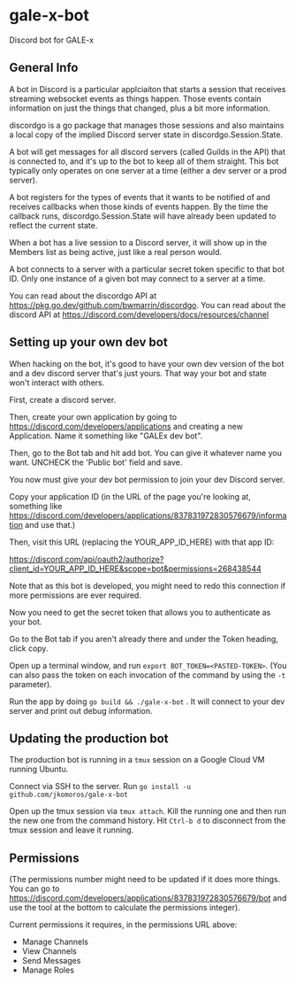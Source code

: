 # gale-x-bot
Discord bot for GALE-x

## General Info

A bot in Discord is a particular applciaiton that starts a session that receives streaming websocket events as things happen. Those events contain information on just the things that changed, plus a bit more information.

discordgo is a go package that manages those sessions and also maintains a local copy of the implied Discord server state in discordgo.Session.State.

A bot will get messages for all discord servers (called Guilds in the API) that is connected to, and it's up to the bot to keep all of them straight. This bot typically only operates on one server at a time (either a dev server or a prod server).

A bot registers for the types of events that it wants to be notified of and receives callbacks when those kinds of events happen. By the time the callback runs, discordgo.Session.State will have already been updated to reflect the current state.

When a bot has a live session to a Discord server, it will show up in the Members list as being active, just like a real person would.

A bot connects to a server with a particular secret token specific to that bot ID. Only one instance of a given bot may connect to a server at a time.

You can read about the discordgo API at https://pkg.go.dev/github.com/bwmarrin/discordgo. You can read about the discord API at https://discord.com/developers/docs/resources/channel

## Setting up your own dev bot

When hacking on the bot, it's good to have your own dev version of the bot and a dev discord server that's just yours. That way your bot and state won't interact with others.

First, create a discord server.

Then, create your own application by going to https://discord.com/developers/applications and creating a new Application. Name it something like "GALEx dev bot".

Then, go to the Bot tab and hit add bot. You can give it whatever name you want. UNCHECK the 'Public bot' field and save.

You now must give your dev bot permission to join your dev Discord server.

Copy your application ID (in the URL of the page you're looking at, something like https://discord.com/developers/applications/837831972830576679/information and use that.)

Then, visit this URL (replacing the YOUR_APP_ID_HERE) with that app ID:

https://discord.com/api/oauth2/authorize?client_id=YOUR_APP_ID_HERE&scope=bot&permissions=268438544

Note that as this bot is developed, you might need to redo this connection if more permissions are ever required.

Now you need to get the secret token that allows you to authenticate as your bot.

Go to the Bot tab if you aren't already there and under the Token heading, click copy.

Open up a terminal window, and run `export BOT_TOKEN=<PASTED-TOKEN>`. (You can also pass the token on each invocation of the command by using the `-t` parameter).

Run the app by doing `go build && ./gale-x-bot` . It will connect to your dev server and print out debug information.

## Updating the production bot

The production bot is running in a `tmux` session on a Google Cloud VM running Ubuntu.

Connect via SSH to the server. Run `go install -u github.com/jkomoros/gale-x-bot`

Open up the tmux session via `tmux attach`. Kill the running one and then run the new one from the command history. Hit `Ctrl-b d` to disconnect from the tmux session and leave it running.

## Permissions

(The permissions number might need to be updated if it does more things. You can go to https://discord.com/developers/applications/837831972830576679/bot and use the tool at the bottom to calculate the permissions integer).

Current permissions it requires, in the permissions URL above:
 - Manage Channels
 - View Channels
 - Send Messages
 - Manage Roles